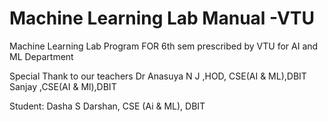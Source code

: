 # Machine Learning Lab Manual -VTU
Machine Learning Lab Program  FOR 6th sem prescribed by VTU for AI and ML Department


Special Thank to our teachers
Dr Anasuya N J ,HOD, CSE(AI & ML),DBIT
Sanjay ,CSE(AI & Ml),DBIT

Student:
Dasha S Darshan, CSE (Ai & ML), DBIT
